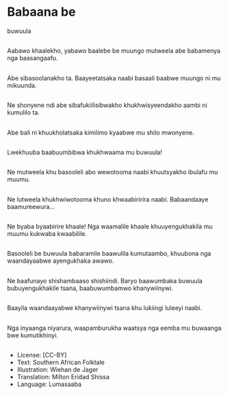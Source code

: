 # Babaana be
buwuula

##
Aabawo khaalekho,
yabawo baalebe be
muungo mutweela abe
babamenya nga
baasangaafu.


##
Abe sibasoolanakho ta.
Baayeetatsaka naabi
basaali baabwe
muungo ni mu
mikuunda.


##
Ne shonyene ndi abe
sibafukiilisibwakho
khukhwisyeendakho
aambi ni kumulilo ta.


##
Abe bali ni
khuukholatsaka
kimilimo kyaabwe mu
shilo mwonyene.


##
Lwekhuuba baabuumbibwa khukhwaama
mu buwuula!


##
Ne mutweela khu
basooleli abo
wewotooma naabi
khuutsyakho ibulafu mu
muumu.


##
Ne lutweela
khukhwiwotooma
khuno khwaabiririra
naabi. Babaandaaye
baamureewura...


##
Ne byaba byaabirire
khaale! Nga waamalile
khaale
khuuyengukhakila mu
muumu kukwaba
kwaabilile.


##
Basooleli be buwuula
babaramile baawulila
kumutaambo,
khuubona nga
waandayaabwe
ayengukhaka awawo.


##
Ne baafunayo
shishambaaso
shishiindi. Baryo
baawumbaka buwuula
bubuyengukhakile
tsana,
baabuwumbamwo
khanywiinywi.


##
Baayila waandaayabwe
khanywiinywi tsana khu
lukiingi luleeyi naabi.


##
Nga inyaanga niyarura,
waapamburukha
waatsya nga eemba mu
buwaanga bwe
kumutikhinyi.


##
* License: [CC-BY]
* Text: Southern African Folktale
* Illustration: Wiehan de Jager
* Translation: Milton Eridad Shissa
* Language: Lumasaaba
